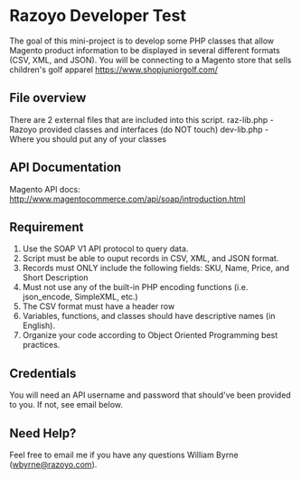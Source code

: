 # Razoyo Developer Test

The goal of this mini-project is to develop some PHP classes that allow Magento product information to be displayed in several different formats (CSV, XML, and JSON). You will be connecting to a Magento store that sells children's golf apparel <https://www.shopjuniorgolf.com/>

## File overview
There are 2 external files that are included into this script.
  raz-lib.php - Razoyo provided classes and interfaces (do NOT touch)
  dev-lib.php - Where you should put any of your classes

## API Documentation
Magento API docs: <http://www.magentocommerce.com/api/soap/introduction.html>

## Requirement
1. Use the SOAP V1 API protocol to query data.
1. Script must be able to ouput records in CSV, XML, and JSON format.
1. Records must ONLY include the following fields: SKU, Name, Price, and Short Description
1. Must not use any of the built-in PHP encoding functions (i.e. json_encode, SimpleXML, etc.)
1. The CSV format must have a header row
1. Variables, functions, and classes should have descriptive names (in English).
1. Organize your code according to Object Oriented Programming best practices.

## Credentials
You will need an API username and password that should've been provided to you. If not, see email below.

## Need Help?
Feel free to email me if you have any questions William Byrne (wbyrne@razoyo.com).
